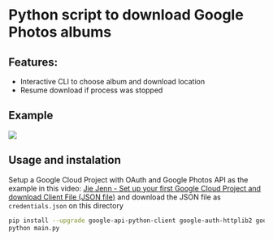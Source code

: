# Python script to download Google Photos albums

## Features:

- Interactive CLI to choose album and download location
- Resume download if process was stopped 

## Example
<img src="https://i.imgur.com/7F5BFgz.png"/>

## Usage and instalation

Setup a Google Cloud Project with OAuth and Google Photos API as the example in this video: [Jie Jenn - Set up your first Google Cloud Project and download Client File (JSON file)](https://www.youtube.com/watch?v=6bzzpda63H0) and download the JSON file as `credentials.json` on this directory

```sh
pip install --upgrade google-api-python-client google-auth-httplib2 google-auth-oauthlib ipywidgets tqdm requests
python main.py
```
